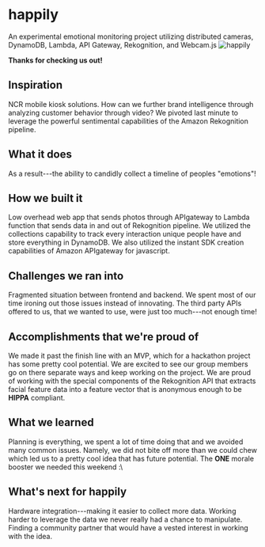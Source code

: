 # happily
An experimental emotional monitoring project utilizing distributed cameras, DynamoDB, Lambda, API Gateway, Rekognition, and Webcam.js
![happily](https://challengepost-s3-challengepost.netdna-ssl.com/photos/production/software_thumbnail_photos/000/699/938/datas/medium.jpg)


**Thanks for checking us out!**

## Inspiration
NCR mobile kiosk solutions. How can we further brand intelligence through analyzing customer behavior through video? We pivoted last minute to leverage the powerful sentimental capabilities of the Amazon Rekognition pipeline.

## What it does
As a result---the ability to candidly collect a timeline of peoples "emotions"!

## How we built it
Low overhead web app that sends photos through APIgateway to Lambda function that sends data in and out of Rekognition pipeline. We utilized the collections capability to track every interaction unique people have and store everything in DynamoDB. We also utilized the instant SDK creation capabilities of Amazon APIgateway for javascript.

## Challenges we ran into
Fragmented situation between frontend and backend. We spent most of our time ironing out those issues instead of innovating. The third party APIs offered to us, that we wanted to use, were just too much---not enough time! 

## Accomplishments that we're proud of
We made it past the finish line with an MVP, which for a hackathon project has some pretty cool potential. We are excited to see our group members go on there separate ways and keep working on the project. We are proud of working with the special components of the Rekognition API that extracts facial feature data into a feature vector that is anonymous enough to be **HIPPA** compliant. 

## What we learned
Planning is everything, we spent a lot of time doing that and we avoided many common issues. Namely, we did not bite off more than we could chew which led us to a pretty cool idea that has future potential. The **ONE** morale booster we needed this weekend :\

## What's next for happily
Hardware integration---making it easier to collect more data. Working harder to leverage the data we never really had a chance to manipulate. Finding a community partner that would have a vested interest in working with the idea. 
